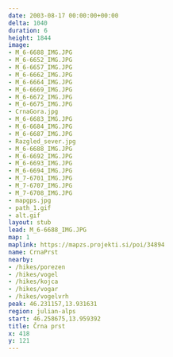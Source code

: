 ```yaml
---
date: 2003-08-17 00:00:00+00:00
delta: 1040
duration: 6
height: 1844
image:
- M_6-6688_IMG.JPG
- M_6-6652_IMG.JPG
- M_6-6657_IMG.JPG
- M_6-6662_IMG.JPG
- M_6-6664_IMG.JPG
- M_6-6669_IMG.JPG
- M_6-6672_IMG.JPG
- M_6-6675_IMG.JPG
- CrnaGora.jpg
- M_6-6683_IMG.JPG
- M_6-6684_IMG.JPG
- M_6-6687_IMG.JPG
- Razgled_sever.jpg
- M_6-6688_IMG.JPG
- M_6-6692_IMG.JPG
- M_6-6693_IMG.JPG
- M_6-6694_IMG.JPG
- M_7-6701_IMG.JPG
- M_7-6707_IMG.JPG
- M_7-6708_IMG.JPG
- mapgps.jpg
- path_1.gif
- alt.gif
layout: stub
lead: M_6-6688_IMG.JPG
map: 1
maplink: https://mapzs.projekti.si/poi/34894
name: CrnaPrst
nearby:
- /hikes/porezen
- /hikes/vogel
- /hikes/kojca
- /hikes/vogar
- /hikes/vogelvrh
peak: 46.231157,13.931631
region: julian-alps
start: 46.258675,13.959392
title: Črna prst
x: 418
y: 121
---
```

